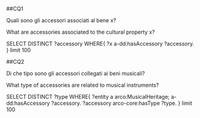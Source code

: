 ##CQ1

Quali sono gli accessori associati al bene x?

What are accessories associated to the cultural property x?

SELECT DISTINCT ?accessory WHERE{
?x a-dd:hasAccessory ?accessory.
}
limit 100

##CQ2

Di che tipo sono gli accessori collegati ai beni musicali?

What type of accessories are related to musical instruments?

SELECT DISTINCT ?type WHERE{
?entity a arco:MusicalHeritage;
a-dd:hasAccessory ?accessory.
?accessory arco-core:hasType ?type.
}
limit 100
